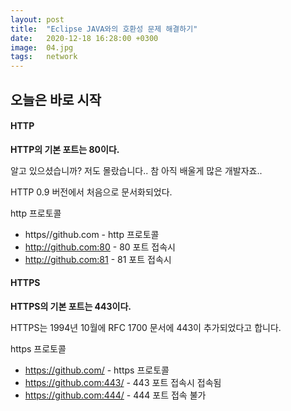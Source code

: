 ```yaml
---
layout: post
title:  "Eclipse JAVA와의 호환성 문제 해결하기"
date:   2020-12-18 16:28:00 +0300
image:  04.jpg
tags:   network
---
```



## 오늘은 바로 시작

#### HTTP

__HTTP의 기본 포트는 80이다.__ 

알고 있으셨습니까? 저도 몰랐습니다.. 참 아직 배울게 많은 개발자죠..

HTTP 0.9 버전에서 처음으로 문서화되었다.

http 프로토콜

* https//github.com - http 프로토콜
* http://github.com:80 - 80 포트 접속시
* http://github.com:81 - 81 포트 접속시



#### HTTPS

__HTTPS의 기본 포트는 443이다.__

HTTPS는 1994년 10월에 RFC 1700 문서에 443이 추가되었다고 합니다.

https 프로토콜

* https://github.com/ - https 프로토콜
* https://github.com:443/ - 443 포트 접속시 접속됨
* https://github.com:444/ - 444 포트 접속 불가

